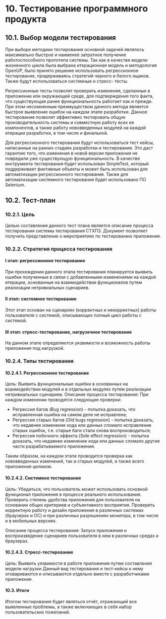 # 10. Тестирование программного продукта

## 10.1. Выбор модели тестирования

При выборе методики тестирования основной задачей являлось максимально быстрое и наименее затратное получение работоспособного прототипа системы. Так как в качестве модели жизненного цикла была выбрана итерационная модель и методология OpenUP, было принято решение использовать регрессионное тестирование, придерживаясь стратегий черного и белого ящиков. Также будут использоваться системные и стресс- тесты.

Регрессионные тесты позволят проверить изменения, сделанные в приложении или окружающей среде, для подтверждения того факта, что существующая ранее функциональность работает как и прежде. При этом несомненным преимуществом данного метода является быстрое выявление ошибок на каждом этапе разработки. Данное тестирование позволит эффективно тестировать общую производительность системы и совместную работу всех ее компонентов, а также работу нововведенных модулей на каждой итерации разработки, в том числе и финальной.

Для регрессионного тестирования будут использоваться тест кейсы, написанные на ранних стадиях разработки и тестирования. Это даст гарантию того, что изменения в новой версии приложения не повредили уже существующую функциональность. В качестве инструмента тестирования будет использован SimpleTest, который поддерживает фиктивные объекты и может быть использован для автоматизации регрессионного тестирования. Также для автоматизации системного тестирования будет использовано ПО Selenium.

## 10.2. Тест-план

### 10.2.1. Цель
Целью составления данного тест плана является описание процесса тестирования системы тестирования СТХПЗ. Документ позволяет получить представление о мероприятиях по тестированию приложения.

### 10.2.2. Стратегия процесса тестирования

#### I этап: регрессионное тестирование
При прохождении данного этапа тестирования планируется выявить ошибки полученные в связи с добавленными изменениями на каждой итерации, основанные на взаимодействии функционалов путем реализации нетривиальных сценариев.

#### II этап: системное тестирование
Этот этап основан на сценариях (корректных и некорректных) работы пользователя с системой, описывающих полный цикл работы с системой.

#### III этап: стресс-тестирование, нагрузочное тестирование
На данном этапе определяются уязвимости и возможность работы приложения под нагрузкой.

### 10.2.4. Типы тестирования

#### 10.2.4.1. Регрессионное тестирование
Цель:
Выявить функциональные ошибки в основанных на взаимодействии модулей и в отдельных модулях путем реализации нетривиальных сценариев.
Описание процесса тестирования:
При каждом изменении проводятся следующие проверки:
- Регрессия багов (Bug regression) - попытка доказать, что исправленная ошибка на самом деле не исправлена;
- Регрессия старых багов (Old bugs regression) - попытка доказать, что недавнее изменение кода или данных сломало исправление старых ошибок, т.е. старые баги стали снова воспроизводиться;
- Регрессия побочного эффекта (Side effect regression) - попытка доказать, что недавнее изменение кода или данных сломало другие части разрабатываемого приложения.

Таким образом, на каждом этапе проводится проверка как нововведенных изменений, так и старых модулей, а также всего приложения целиком.

#### 10.2.4.2. Системное тестирование
Цель:
Убедиться, что пользователь может использовать основной функционал приложения в процессе реального использования. Проверить степень удобства приложения для пользователя на основании общих критериев и субъективного восприятия. Проверить корректную работу и дизайн приложения в различных системах (браузерах и ОС) и при различных разрешениях монитора, в том числе и в мобильных версиях.

Описание процесса тестирования:
    Запуск приложения и воспроизведение сценариев пользователя в нем в различных средах и браузерах.

#### 10.2.4.3. Стресс-тестирование
Цель:
Выявить уязвимости в работе приложения путем составления модели нагрузки
Данный вид тестирования и тест-кейсы к нему оговариваются и описываются отдельно вместе с разработчиками приложения.

#### 10.3. Итоги
Итогом тестирования будет являться отчёт, отражающий все выявленные проблемы, а также включающих в себя набор пользовательских пожеланий.
